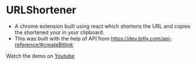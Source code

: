 # URLShortener

- A chrome extension built using react which shortens the URL and copies the shortened your in your clipboard. 
- This was built with the help of API from https://dev.bitly.com/api-reference/#createBitlink

Watch the demo on [Youtube](https://youtu.be/GhvPL5Dw8U8)